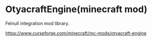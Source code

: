 # OtyacraftEngine(minecraft mod)
Felnull integration mod library.

https://www.curseforge.com/minecraft/mc-mods/otyacraft-engine
